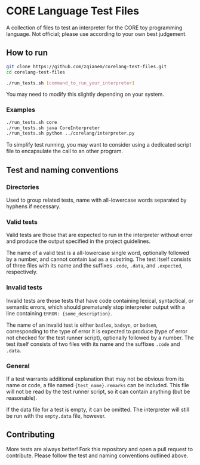 # CORE Language Test Files

A collection of files to test an interpreter for the CORE toy programming
language. Not official; please use according to your own best judgement.


## How to run

```sh
git clone https://github.com/zqianem/corelang-test-files.git
cd corelang-test-files

./run_tests.sh [command_to_run_your_interpreter]
```

You may need to modify this slightly depending on your system.

### Examples

```sh
./run_tests.sh core
./run_tests.sh java CoreInterpreter
./run_tests.sh python ../corelang/interpreter.py
```

To simplify test running, you may want to consider using a dedicated script file
to encapsulate the call to an other program.


## Test and naming conventions

### Directories

Used to group related tests, name with all-lowercase words separated by hyphens
if necessary.

### Valid tests

Valid tests are those that are expected to run in the interpreter without error
and produce the output specified in the project guidelines.

The name of a valid test is a all-lowercase single word, optionally followed by
a number, and cannot contain `bad` as a substring. The test itself consists of
three files with its name and the suffixes `.code`, `.data`, and `.expected`,
respectively.

###  Invalid tests

Invalid tests are those tests that have code containing lexical, syntactical, or
semantic errors, which should prematurely stop interpreter output with a line
containing `ERROR: {some_description}`.

The name of an invalid test is either `badlex`, `badsyn`, or `badsem`,
corresponding to the type of error it is expected to produce (type of error not
checked for the test runner script), optionally followed by a number. The test
itself consists of two files with its name and the suffixes `.code` and `.data`.

### General

If a test warrants additional explanation that may not be obvious from its name
or code, a file named `{test_name}.remarks` can be included. This file will not
be read by the test runner script, so it can contain anything (but be
reasonable).

If the data file for a test is empty, it can be omitted. The interpreter will
still be run with the `empty.data` file, however.


## Contributing

More tests are always better! Fork this repository and open a pull request to
contribute. Please follow the test and naming conventions outlined above.
